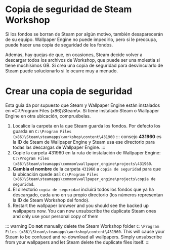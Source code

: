 # Copia de seguridad de Steam Workshop

Si los fondos se borran de Steam por algún motivo, también desaparecerán de su equipo. Wallpaper Engine no puede impedirlo, pero si le preocupa, puede hacer una copia de seguridad de los fondos.

Además, hay quejas de que, en ocasiones, Steam decide volver a descargar todos los archivos de Workshop, que puede ser una molestia si tiene muchísimos GB. Si crea una copia de seguridad para desvincularlo de Steam puede solucionarlo si le ocurre muy a menudo.

# Crear una copia de seguridad

Esta guía da por supuesto que Steam y Wallpaper Engine están instalados en «C:\Program Files (x86)\Steam\». Si tiene instalado Steam o Wallpaper Engine en otra ubicación, compruébelas.

1. Localice la carpeta en la que Steam guarda los fondos. Por defecto los guarda en `C:\Program Files (x86)\Steam\steamapps\workshop\content\431960` ::: consejo **431960** es la ID de Steam de Wallpaper Engine y Steam usa ese directorio para todas las descargas de Wallpaper Engine. :::
2. Copie la carpeta 431960 en la ruta de instalación de Wallpaper Engine: `C:\Program Files (x86)\Steam\steamapps\common\wallpaper_engine\projects\431960`.
3. **Cambia el nombre** de la carpeta `431960` a `copia de seguridad` para que la ubicación quede así: `C:\Program Files (x86)\Steam\steamapps\common\wallpaper_engine\projects\copia de seguridad`.
4. El directorio `copia de seguridad` incluirá todos los fondos que ya ha descargado, cada uno en su propio directorio (los números representan la ID de Steam Workshop del fondo).
5. Restart the wallpaper browser and you should see the backed up wallpapers now. You can now unsubscribe the duplicate Steam ones and only use your personal copy of them

::: warning Do **not** manually delete the Steam Workshop folder `C:\Program Files (x86)\Steam\steamapps\workshop\content\431960`. This will cause your Steam to be confused and re-download all wallpapers. Simply unsubscribe from your wallpapers and let Steam delete the duplicate files itself. :::